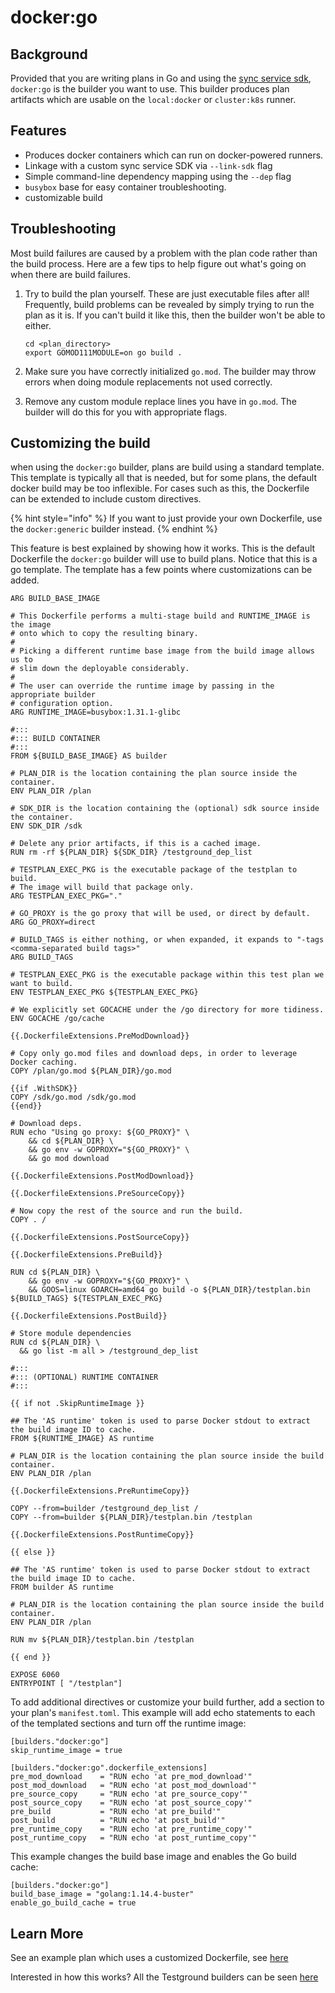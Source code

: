 # docker:go

## Background

Provided that you are writing plans in Go and using the [sync service sdk](https://github.com/testground/sdk-go),  `docker:go` is the builder you want to use. This builder produces plan artifacts which are usable on the `local:docker`  or `cluster:k8s` runner.

## Features

* Produces docker containers which can run on docker-powered runners.
* Linkage with a custom sync service SDK via `--link-sdk` flag
* Simple command-line dependency mapping using the `--dep` flag
* `busybox` base for easy container troubleshooting.
* customizable build

## Troubleshooting

Most build failures are caused by a problem with the plan code rather than the build process. Here are a few tips to help figure out what's going on when there are build failures.

1. Try to build the plan yourself. These are just executable files after all! Frequently, build problems can be revealed by simply trying to run the plan as it is. If you can't build it like this, then the builder won't be able to either.

   ```text
   cd <plan_directory>
   export GOMOD111MODULE=on go build .
   ```

2. Make sure you have correctly initialized `go.mod`. The builder may throw errors when doing module replacements not used correctly.
3. Remove any custom module replace lines you have in `go.mod`. The builder will do this for you with appropriate flags.

## Customizing the build

when using the `docker:go` builder, plans are build using a standard template. This template is typically all that is needed, but for some plans, the default docker build may be too inflexible. For cases such as this, the Dockerfile can be extended to include custom directives.

{% hint style="info" %}
If you want to just provide your own Dockerfile, use the `docker:generic` builder instead.
{% endhint %}

This feature is best explained by showing how it works. This is the default Dockerfile the `docker:go` builder will use to build plans. Notice that this is a go template. The template has a few points where customizations can be added.

```text
ARG BUILD_BASE_IMAGE

# This Dockerfile performs a multi-stage build and RUNTIME_IMAGE is the image
# onto which to copy the resulting binary.
#
# Picking a different runtime base image from the build image allows us to
# slim down the deployable considerably.
#
# The user can override the runtime image by passing in the appropriate builder
# configuration option.
ARG RUNTIME_IMAGE=busybox:1.31.1-glibc

#:::
#::: BUILD CONTAINER
#:::
FROM ${BUILD_BASE_IMAGE} AS builder

# PLAN_DIR is the location containing the plan source inside the container.
ENV PLAN_DIR /plan

# SDK_DIR is the location containing the (optional) sdk source inside the container.
ENV SDK_DIR /sdk

# Delete any prior artifacts, if this is a cached image.
RUN rm -rf ${PLAN_DIR} ${SDK_DIR} /testground_dep_list

# TESTPLAN_EXEC_PKG is the executable package of the testplan to build.
# The image will build that package only.
ARG TESTPLAN_EXEC_PKG="."

# GO_PROXY is the go proxy that will be used, or direct by default.
ARG GO_PROXY=direct

# BUILD_TAGS is either nothing, or when expanded, it expands to "-tags <comma-separated build tags>"
ARG BUILD_TAGS

# TESTPLAN_EXEC_PKG is the executable package within this test plan we want to build.
ENV TESTPLAN_EXEC_PKG ${TESTPLAN_EXEC_PKG}

# We explicitly set GOCACHE under the /go directory for more tidiness.
ENV GOCACHE /go/cache

{{.DockerfileExtensions.PreModDownload}}

# Copy only go.mod files and download deps, in order to leverage Docker caching.
COPY /plan/go.mod ${PLAN_DIR}/go.mod

{{if .WithSDK}}
COPY /sdk/go.mod /sdk/go.mod
{{end}}

# Download deps.
RUN echo "Using go proxy: ${GO_PROXY}" \
    && cd ${PLAN_DIR} \
    && go env -w GOPROXY="${GO_PROXY}" \
    && go mod download

{{.DockerfileExtensions.PostModDownload}}

{{.DockerfileExtensions.PreSourceCopy}}

# Now copy the rest of the source and run the build.
COPY . /

{{.DockerfileExtensions.PostSourceCopy}}

{{.DockerfileExtensions.PreBuild}}

RUN cd ${PLAN_DIR} \
    && go env -w GOPROXY="${GO_PROXY}" \
    && GOOS=linux GOARCH=amd64 go build -o ${PLAN_DIR}/testplan.bin ${BUILD_TAGS} ${TESTPLAN_EXEC_PKG}

{{.DockerfileExtensions.PostBuild}}

# Store module dependencies
RUN cd ${PLAN_DIR} \
  && go list -m all > /testground_dep_list

#:::
#::: (OPTIONAL) RUNTIME CONTAINER
#:::

{{ if not .SkipRuntimeImage }}

## The 'AS runtime' token is used to parse Docker stdout to extract the build image ID to cache.
FROM ${RUNTIME_IMAGE} AS runtime

# PLAN_DIR is the location containing the plan source inside the build container.
ENV PLAN_DIR /plan

{{.DockerfileExtensions.PreRuntimeCopy}}

COPY --from=builder /testground_dep_list /
COPY --from=builder ${PLAN_DIR}/testplan.bin /testplan

{{.DockerfileExtensions.PostRuntimeCopy}}

{{ else }}

## The 'AS runtime' token is used to parse Docker stdout to extract the build image ID to cache.
FROM builder AS runtime

# PLAN_DIR is the location containing the plan source inside the build container.
ENV PLAN_DIR /plan

RUN mv ${PLAN_DIR}/testplan.bin /testplan

{{ end }}

EXPOSE 6060
ENTRYPOINT [ "/testplan"]
```

To add additional directives or customize your build further, add a section to your plan's `manifest.toml`. This example will add echo statements to each of the templated sections and turn off the runtime image:

```text
[builders."docker:go"]
skip_runtime_image = true

[builders."docker:go".dockerfile_extensions]
pre_mod_download    = "RUN echo 'at pre_mod_download'"
post_mod_download   = "RUN echo 'at post_mod_download'"
pre_source_copy     = "RUN echo 'at pre_source_copy'"
post_source_copy    = "RUN echo 'at post_source_copy'"
pre_build           = "RUN echo 'at pre_build'"
post_build          = "RUN echo 'at post_build'"
pre_runtime_copy    = "RUN echo 'at pre_runtime_copy'"
post_runtime_copy   = "RUN echo 'at post_runtime_copy'"
```

This example changes the build base image and enables the Go build cache:

```
[builders."docker:go"]
build_base_image = "golang:1.14.4-buster"
enable_go_build_cache = true
```

## Learn More

See an example plan which uses a customized Dockerfile, see [here](https://github.com/testground/testground/tree/master/plans/dockercustomize)

Interested in how this works? All the Testground builders can be seen [here](https://github.com/testground/testground/tree/master/pkg/build)



